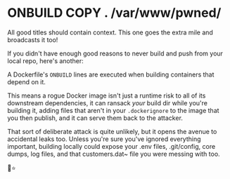 # ONBUILD COPY . /var/www/pwned/

All good titles should contain context. This one goes the extra mile and
broadcasts it too!

If you didn't have enough good reasons to never build and push from your
local repo, here's another:

A Dockerfile's `ONBUILD` lines are executed when building containers that depend
on it.

This means a rogue Docker image isn't just a runtime risk to all of its
downstream dependencies, it can ransack *your* build dir while you're building
it, adding files that aren't in your `.dockerignore` to the image that you then
publish, and it can serve them back to the attacker.

That sort of deliberate attack is quite unlikely, but it opens the avenue to
accidental leaks too.  Unless you're sure you've ignored everything important,
building locally could expose your .env files, .git/config, core dumps, log
files, and that customers.dat~ file you were messing with too.

🌈⭐